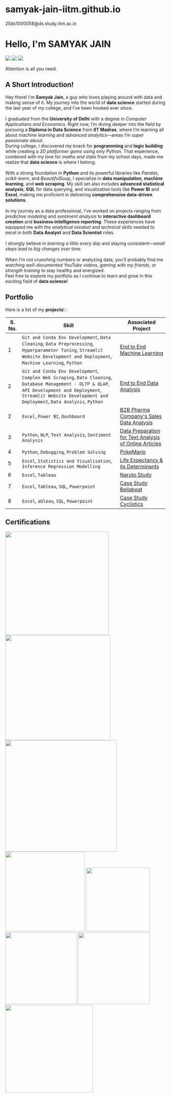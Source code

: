 # samyak-jain-iitm.github.io

<!--email_off-->25ds1000058@ds.study.iitm.ac.in<!--/email_off-->

# Hello, I'm SAMYAK JAIN
<a href="https://www.linkedin.com/in/samyakjain-ds"><img src="https://img.shields.io/badge/-LinkedIn-0072b1?&style=for-the-badge&logo=linkedin&logoColor=white"/></a>
<a href="https://drive.google.com/file/d/1poExsi7iUS9BDXEW-pql98mhcx2D1w2K/view?usp=sharing"><img src="https://img.shields.io/badge/-Resume-4285F4?style=for-the-badge&logo=resume&logoColor=white"/></a>
<a href="https://public.tableau.com/app/profile/samyak.jain8329/vizzes"><img src="https://img.shields.io/badge/-Tableau-E97627?style=for-the-badge&logo=tableau&logoColor=white"/></a>

Attention is all you need.

## <b>A Short Introduction!</b>
Hey there! I’m <b>Samyak Jain</b>, a guy who loves playing around with data and making sense of it. My journey into the world of <b>data science</b> started during the last year of my college, and I’ve been hooked ever since.
</br></br>
I graduated from the <b>University of Delhi</b> with a degree in <i>Computer Applications and Economics</i>. Right now, I’m diving deeper into the field by pursuing a <b>Diploma in Data Science</b> from <b>IIT Madras</b>, where I’m learning all about <i>machine learning</i> and <i>advanced analytics</i>—areas I’m <i>super passionate about</i>.
</br>
During college, I discovered my knack for <b>programming</b> and <b>logic building</b> while creating a <i>2D platformer game</i> using only Python. That experience, combined with my love for <i>maths and stats</i> from my school days, made me realize that <b>data science</b> is where I belong.
</br></br>
With a strong foundation in <b>Python</b> and its powerful libraries like <i>Pandas</i>, <i>scikit-learn</i>, and <i>BeautifulSoup</i>, I specialize in <b>data manipulation</b>, <b>machine learning</b>, and <b>web scraping</b>. My skill set also includes <b>advanced statistical analysis</b>, <b>SQL</b> for data querying, and visualization tools like <b>Power BI</b> and <b>Excel</b>, making me proficient in delivering <b>comprehensive data-driven solutions</b>.
</br></br>
In my journey as a data professional, I’ve worked on projects ranging from <i>predictive modeling</i> and <i>sentiment analysis</i> to <b>interactive dashboard creation</b> and <b>business intelligence reporting</b>. These experiences have equipped me with the <i>analytical mindset</i> and <i>technical skills</i> needed to excel in both <b>Data Analyst</b> and <b>Data Scientist</b> roles.
</br></br>
I strongly believe in <i>learning a little every day</i> and staying consistent—<i>small steps lead to big changes over time</i>.
</br></br>
When I’m not crunching numbers or analyzing data, you’ll probably find me <i>watching well-documented YouTube videos</i>, <i>gaming with my friends</i>, or <i>strength training</i> to stay healthy and energized.
</br>
Feel free to explore my portfolio as I continue to learn and grow in this exciting field of <b>data science</b>!

## Portfolio
Here is a list of my <b>projects</b>! :


|S. No. | Skill                                          | Associated Project                                                                                         |
|-------|------------------------------------------------|------------------------------------------------------------------------------------------------------------|
|1      | `Git and Conda Env Development`, `Data Cleaning`, `Data Preprocessing`, `Hyperparameter Tuning`, `Streamlit Website Development and Deployment`, `Machine Learning`, `Python` | <a href="https://github.com/SamyakJain-DS/end-to-end-machine-learning">End to End Machine Learning</a> |
|2      | `Git and Conda Env Development`, `Complex Web Scraping`, `Data Cleaning`, `Database Management - OLTP & OLAP`, `API Development and Deployment`, `Streamlit Website Development and Deployment`, `Data Analysis`, `Python` | <a href="https://github.com/SamyakJain-DS/end-to-end-data-analysis">End to End Data Analysis</a> |
|2      | `Excel`, `Power BI`, `Dashboard` | <a href="https://github.com/SamyakJain-DS/B2B_Pharma_Sales_Analysis">B2B Pharma Company's Sales Data Analysis</a> |
|3      | `Python`, `NLP`, `Text Analysis`, `Sentiment Analysis` | <a href="https://github.com/SamyakJain-DS/Text_Analysis_Using_Python"> Data Preparation for Text Analysis of Online Articles</a> |
 |4      | `Python`, `Debugging`, `Problem Solving`             | <a href="https://github.com/SamyakJain-DS/PokeMario">PokeMario </a>                                        |
 |5      | `Excel`, `Statistics and Visualisation`, `Inference Regression Modelling`            | <a href="https://github.com/SamyakJain-DS/Life-Expectancy">Life Expectancy & its Determinants </a>         |
 |6      | `Excel`, `Tableau`                | <a href="https://github.com/SamyakJain-DS/naruto-directors-analysis">Naruto Study                          |
 |7      | `Excel`, `Tableau`, `SQL`, `Powerpoint`                | <a href="https://github.com/SamyakJain-DS/bellabeat">Case Study Bellabeat                                  |
 |8      | `Excel`, `ableau`, `SQL`, `Powerpoint`                | <a href="https://github.com/SamyakJain-DS/cyclistics">Case Study Cyclistics                                |

## Certifications
<div>
<a href="https://coursera.org/share/08771d9d6845ed219bd47182c2c4694f"><img src="https://img.shields.io/badge/Professional_Data_Analysis_Certification-Google-rgb(66, 133, 244)" width= "325" /></a>
<a href="https://coursera.org/share/08771d9d6845ed219bd47182c2c4694f"><img src="https://img.shields.io/badge/Data_Science_Bootcamp_by_365_Careers-Udemy-purple" width= "330" /></a>
<a href="https://coursera.org/share/08771d9d6845ed219bd47182c2c4694f"><img src="https://img.shields.io/badge/PowerBI_Beginner_to_Pro_Workshop-Pragmatic_Works-rgb(0, 30, 55)" width= "350" /></a>
<a href="https://coursera.org/share/08771d9d6845ed219bd47182c2c4694f"><img src="https://img.shields.io/badge/Machine_Learning_Foundations-iNeuron-rgb(234, 170, 46)" width= "250" /></a>
<a href="https://coursera.org/share/08771d9d6845ed219bd47182c2c4694f"><img src="https://img.shields.io/badge/Hypothesis_Testing-iNeuron-rgb(234, 170, 46)" width= "200" /></a>
<a href="https://coursera.org/share/08771d9d6845ed219bd47182c2c4694f"><img src="https://img.shields.io/badge/Time_Series_Forecasting-iNeuron-rgb(234, 170, 46)" width= "225" /></a>
<a href="https://drive.google.com/file/d/1HiF2sMnBOb9v69OpGgHzb68rnBvs3ntJ/view?usp=sharing"><img src="https://img.shields.io/badge/TATA_Data_Viz._Simulation-Forage-rgb(0, 30, 55)" width= "225" /></a>
<a href="https://drive.google.com/file/d/1sFSUuOVJk0wOCTzoPA790-Tgg56ktOYE/view?usp=sharing"><img src="https://img.shields.io/badge/Deloitte_Data_Analysis_Simulation-Forage-rgb(0, 30, 55)" width= "275" /></a>

</div>
